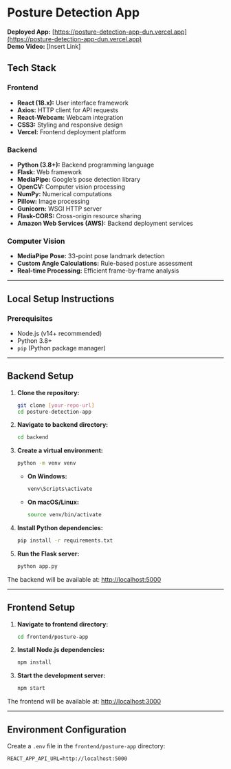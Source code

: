 # Posture Detection App

**Deployed App:** [https://posture-detection-app-dun.vercel.app](https://posture-detection-app-dun.vercel.app)  
**Demo Video:** [Insert Link]

## Tech Stack

### Frontend
- **React (18.x):** User interface framework
- **Axios:** HTTP client for API requests
- **React-Webcam:** Webcam integration
- **CSS3:** Styling and responsive design
- **Vercel:** Frontend deployment platform

### Backend
- **Python (3.8+):** Backend programming language
- **Flask:** Web framework
- **MediaPipe:** Google’s pose detection library
- **OpenCV:** Computer vision processing
- **NumPy:** Numerical computations
- **Pillow:** Image processing
- **Gunicorn:** WSGI HTTP server
- **Flask-CORS:** Cross-origin resource sharing
- **Amazon Web Services (AWS):** Backend deployment services

### Computer Vision
- **MediaPipe Pose:** 33-point pose landmark detection
- **Custom Angle Calculations:** Rule-based posture assessment
- **Real-time Processing:** Efficient frame-by-frame analysis

---

## Local Setup Instructions

### Prerequisites
- Node.js (v14+ recommended)
- Python 3.8+
- `pip` (Python package manager)

---

## Backend Setup

1. **Clone the repository:**
    ```bash
    git clone [your-repo-url]
    cd posture-detection-app
    ```

2. **Navigate to backend directory:**
    ```bash
    cd backend
    ```

3. **Create a virtual environment:**
    ```bash
    python -m venv venv
    ```

    - **On Windows:**
        ```bash
        venv\Scripts\activate
        ```
    - **On macOS/Linux:**
        ```bash
        source venv/bin/activate
        ```

4. **Install Python dependencies:**
    ```bash
    pip install -r requirements.txt
    ```

5. **Run the Flask server:**
    ```bash
    python app.py
    ```

The backend will be available at: [http://localhost:5000](http://localhost:5000)

---

## Frontend Setup

1. **Navigate to frontend directory:**
    ```bash
    cd frontend/posture-app
    ```

2. **Install Node.js dependencies:**
    ```bash
    npm install
    ```

3. **Start the development server:**
    ```bash
    npm start
    ```

The frontend will be available at: [http://localhost:3000](http://localhost:3000)

---

## Environment Configuration

Create a `.env` file in the `frontend/posture-app` directory:

```env
REACT_APP_API_URL=http://localhost:5000

